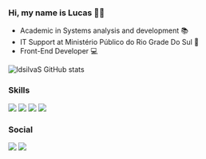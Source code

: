 ### Hi, my name is Lucas ✌🏼

- Academic in Systems analysis and development 📚
- IT Support at Ministério Público do Rio Grade Do Sul 🏤
- Front-End Developer 💻

 ![ldsilvaS GitHub stats](https://github-readme-stats.vercel.app/api?username=ldsilvaS&show_icons=true&theme=dracula) 

### Skills
[![](https://img.shields.io/badge/JavaScript-323330?style=for-the-badge&logo=javascript&logoColor=F7DF1E)]() [![](https://img.shields.io/badge/Node.js-43853D?style=for-the-badge&logo=node.js&logoColor=white)]() [![](https://img.shields.io/badge/HTML5-E34F26?style=for-the-badge&logo=html5&logoColor=white)]() [![](https://img.shields.io/badge/CSS3-1572B6?style=for-the-badge&logo=css3&logoColor=white)]()

### Social
[![](https://img.shields.io/badge/Instagram-E4405F?style=for-the-badge&logo=instagram&logoColor=white)](https://www.instagram.com/ldsilv4_/) [![](https://img.shields.io/badge/LinkedIn-0077B5?style=for-the-badge&logo=linkedin&logoColor=white)](https://www.linkedin.com/in/ldsilvas/)



